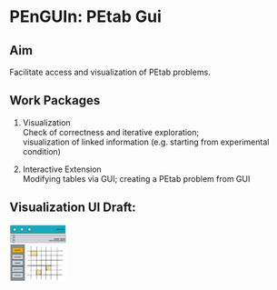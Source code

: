 # PEnGUIn: PEtab Gui

## Aim
Facilitate access and visualization of PEtab problems.

## Work Packages
1. Visualization  
Check of correctness and iterative exploration;  
visualization of linked information (e.g. starting from experimental condition)

2. Interactive Extension  
Modifying tables via GUI; creating a PEtab problem from GUI

## Visualization UI Draft:
<img src="1stVersion_Vis.png" alt="User-Interface Draft" style="height: 100px; width:100px;"/>

